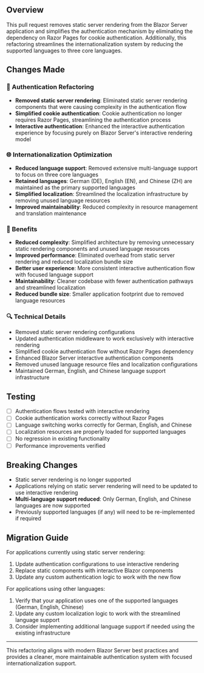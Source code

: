 ## Overview

This pull request removes static server rendering from the Blazor Server application and simplifies the authentication mechanism by eliminating the dependency on Razor Pages for cookie authentication. Additionally, this refactoring streamlines the internationalization system by reducing the supported languages to three core languages.

## Changes Made

### 🔧 Authentication Refactoring
- **Removed static server rendering**: Eliminated static server rendering components that were causing complexity in the authentication flow
- **Simplified cookie authentication**: Cookie authentication no longer requires Razor Pages, streamlining the authentication process
- **Interactive authentication**: Enhanced the interactive authentication experience by focusing purely on Blazor Server's interactive rendering model

### 🌐 Internationalization Optimization
- **Reduced language support**: Removed extensive multi-language support to focus on three core languages
- **Retained languages**: German (DE), English (EN), and Chinese (ZH) are maintained as the primary supported languages
- **Simplified localization**: Streamlined the localization infrastructure by removing unused language resources
- **Improved maintainability**: Reduced complexity in resource management and translation maintenance

### 🚀 Benefits
- **Reduced complexity**: Simplified architecture by removing unnecessary static rendering components and unused language resources
- **Improved performance**: Eliminated overhead from static server rendering and reduced localization bundle size
- **Better user experience**: More consistent interactive authentication flow with focused language support
- **Maintainability**: Cleaner codebase with fewer authentication pathways and streamlined localization
- **Reduced bundle size**: Smaller application footprint due to removed language resources

### 🔍 Technical Details
- Removed static server rendering configurations
- Updated authentication middleware to work exclusively with interactive rendering
- Simplified cookie authentication flow without Razor Pages dependency
- Enhanced Blazor Server interactive authentication components
- Removed unused language resource files and localization configurations
- Maintained German, English, and Chinese language support infrastructure

## Testing
- [ ] Authentication flows tested with interactive rendering
- [ ] Cookie authentication works correctly without Razor Pages
- [ ] Language switching works correctly for German, English, and Chinese
- [ ] Localization resources are properly loaded for supported languages
- [ ] No regression in existing functionality
- [ ] Performance improvements verified

## Breaking Changes
- Static server rendering is no longer supported
- Applications relying on static server rendering will need to be updated to use interactive rendering
- **Multi-language support reduced**: Only German, English, and Chinese languages are now supported
- Previously supported languages (if any) will need to be re-implemented if required

## Migration Guide
For applications currently using static server rendering:
1. Update authentication configurations to use interactive rendering
2. Replace static components with interactive Blazor components
3. Update any custom authentication logic to work with the new flow

For applications using other languages:
1. Verify that your application uses one of the supported languages (German, English, Chinese)
2. Update any custom localization logic to work with the streamlined language support
3. Consider implementing additional language support if needed using the existing infrastructure

---

This refactoring aligns with modern Blazor Server best practices and provides a cleaner, more maintainable authentication system with focused internationalization support.